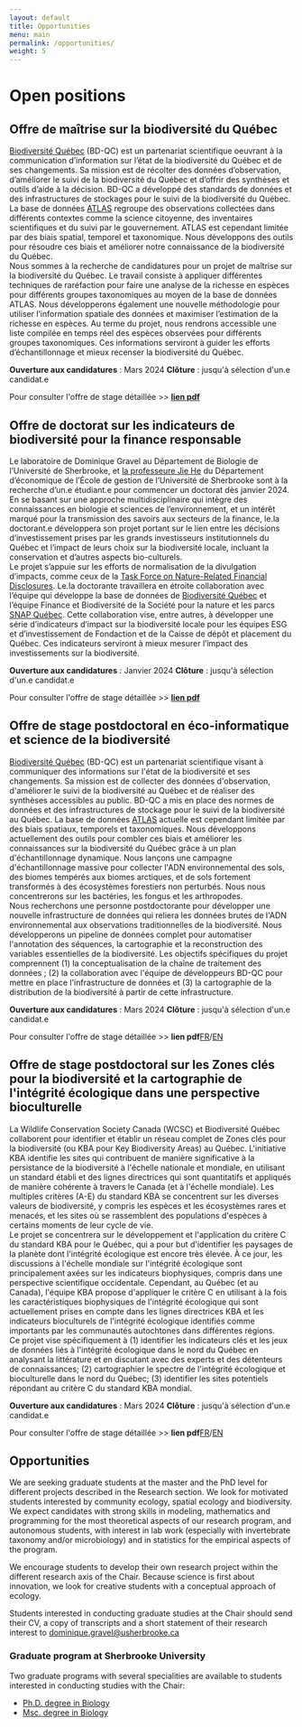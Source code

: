 ```yaml
---
layout: default
title: Opportunities
menu: main
permalink: /opportunities/
weight: 5
---
```


# Open positions

## Offre de maîtrise sur la biodiversité du Québec

[Biodiversité Québec](https://biodiversite-quebec.ca/) (BD-QC) est un partenariat scientifique oeuvrant à la communication d’information sur l’état de la biodiversité du Québec et de ses changements. Sa mission est de récolter des données d’observation, d’améliorer le suivi de la biodiversité du Québec et d’offrir des synthèses et outils d’aide à la décision.
BD-QC a développé des standards de données et des infrastructures de stockages pour le suivi de la
biodiversité du Québec. La base de données [ATLAS](https://biodiversite-quebec.ca/fr/atlas?scale=Nombre+d%27observations&region_type=hex&group=Toutes+les+esp%C3%A8ces&id=19&minyear=1950&maxyear=2024&mapZoom=5&activeTab=1&mapCenter=55%2C-72&selected_region_type=hex) regroupe des observations collectées dans différents contextes comme la science citoyenne, des inventaires scientifiques et du suivi par le gouvernement. ATLAS est cependant limitée par des biais spatial, temporel et taxonomique. Nous développons des outils pour résoudre ces biais et améliorer notre connaissance de la biodiversité du Québec.  
Nous sommes à la recherche de candidatures pour un projet de maîtrise sur la biodiversité du Québec.
Le travail consiste à appliquer différentes techniques de raréfaction pour faire une analyse de la richesse en espèces pour différents groupes taxonomiques au moyen de la base de données ATLAS. Nous
développerons également une nouvelle méthodologie pour utiliser l’information spatiale des données et
maximiser l’estimation de la richesse en espèces. Au terme du projet, nous rendrons accessible une liste compilée en temps réel des espèces observées pour différents groupes taxonomiques. Ces informations serviront à guider les efforts d’échantillonnage et mieux recenser la biodiversité du Québec.

**Ouverture aux candidatures** : Mars 2024
**Clôture** : jusqu'à sélection d'un.e candidat.e

Pour consulter l'offre de stage détaillée >> [**lien pdf**](../opportunities/2024_MSc_BD-QC_202403_FR.pdf)

## Offre de doctorat sur les indicateurs de biodiversité pour la finance responsable

Le laboratoire de Dominique Gravel au Département de Biologie de l’Université de Sherbrooke, et [la
professeure Jie He](https://www.usherbrooke.ca/ecole-gestion/personnel/professeurs/economique/jie-he) du Département d’économique de l’École de gestion de l’Université de Sherbrooke sont
à la recherche d’un.e étudiant.e pour commencer un doctorat dès janvier 2024.  
En se basant sur une approche multidisciplinaire qui intègre des connaissances en biologie et sciences de l’environnement, et un intérêt marqué pour la transmission des savoirs aux secteurs de la finance, le.la doctorant.e développera son projet portant sur le lien entre les décisions d’investissement prises par les grands investisseurs institutionnels du Québec et l’impact de leurs choix sur la biodiversité locale, incluant la conservation et d’autres aspects bio-culturels.  
Le projet s’appuie sur les efforts de normalisation de la divulgation d’impacts, comme ceux de la [Task Force on Nature-Related Financial Disclosures](https://tnfd.global). Le.la doctorante travaillera en étroite collaboration avec l’équipe qui développe la base de données de [Biodiversité Québec](https://biodiversite-quebec.ca/) et l’équipe Finance et Biodiversité de la Société pour la nature et les parcs [SNAP Québec](https://snapquebec.org/). Cette collaboration vise, entre autres, à développer une série d’indicateurs d’impact sur la biodiversité locale pour les équipes ESG et d’investissement de Fondaction et de la Caisse de dépôt et placement du Québec. Ces indicateurs serviront à mieux mesurer l’impact des investissements sur la biodiversité.

**Ouverture aux candidatures** : Janvier 2024
**Clôture** : jusqu'à sélection d'un.e candidat.e

Pour consulter l'offre de stage détaillée >> [**lien pdf**](../opportunities/2024_PhD-Indicateurs_biodiv_finance.pdf)

## Offre de stage postdoctoral en éco-informatique et science de la biodiversité

[Biodiversité Québec](https://biodiversite-quebec.ca/) (BD-QC) est un partenariat scientifique visant à communiquer des informations sur l'état de la biodiversité et ses changements. Sa mission est de collecter des données d'observation, d'améliorer le suivi de la biodiversité au Québec et de réaliser des synthèses accessibles au public.
BD-QC a mis en place des normes de données et des infrastructures de stockage pour le suivi de la biodiversité au Québec. La base de données [ATLAS](https://biodiversite-quebec.ca/fr/atlas?scale=Nombre+d%27observations&region_type=hex&group=Toutes+les+esp%C3%A8ces&id=19&minyear=1950&maxyear=2024&mapZoom=5&activeTab=1&mapCenter=55%2C-72&selected_region_type=hex) actuelle est cependant limitée par des biais spatiaux, temporels et taxonomiques. Nous développons actuellement des outils pour combler ces biais et améliorer les connaissances sur la biodiversité du Québec grâce à un plan d'échantillonnage dynamique. Nous lançons une campagne d'échantillonnage massive pour collecter l'ADN environnemental des sols, des biomes tempérés aux biomes arctiques, et de sols fortement transformés à des écosystèmes forestiers non perturbés. Nous nous concentrerons sur les bactéries, les fongus et les arthropodes.  
Nous recherchons une personne postdoctorante pour développer une nouvelle infrastructure de données qui
reliera les données brutes de l'ADN environnemental aux observations traditionnelles de la biodiversité. Nous développerons un pipeline de données complet pour automatiser l'annotation des séquences, la cartographie et la reconstruction des variables essentielles de la biodiversité. Les objectifs spécifiques du projet comprennent (1) la conceptualisation de la chaîne de traitement des données ; (2) la collaboration avec l'équipe de développeurs BD-QC pour mettre en place l'infrastructure de données et (3) la cartographie de la distribution de la biodiversité à partir de cette infrastructure.

**Ouverture aux candidatures** : Mars 2024
**Clôture** : jusqu'à sélection d'un.e candidat.e

Pour consulter l'offre de stage détaillée >> **lien pdf**[FR](../opportunities/2024_Post-doc_ecoinfo_FR.pdf)/[EN](../opportunities/2024_Post-doc_ecoinfo_EN.pdf)

## Offre de stage postdoctoral sur les Zones clés pour la biodiversité et la cartographie de l'intégrité écologique dans une perspective bioculturelle

La Wildlife Conservation Society Canada (WCSC) et Biodiversité Québec collaborent pour identifier et établir un réseau complet de Zones clés pour la biodiversité (ou KBA pour Key Biodiversity Areas) au Québec. L'initiative KBA identifie les sites qui contribuent de manière significative à la persistance de la biodiversité à l'échelle nationale et mondiale, en utilisant un standard établi et des lignes directrices qui sont quantitatifs et appliqués de manière cohérente à travers le Canada (et à l'échelle mondiale). Les multiples critères (A-E) du standard KBA se concentrent sur les diverses valeurs de biodiversité, y compris les espèces et les écosystèmes rares et menacés, et les sites où se rassemblent des populations d'espèces à certains moments de leur cycle de vie.  
Le projet se concentrera sur le développement et l'application du critère C du standard KBA pour le Québec, qui a pour but d'identifier les paysages de la planète dont l'intégrité écologique est encore très élevée. À ce jour, les discussions à l'échelle mondiale sur l'intégrité écologique sont principalement axées sur les indicateurs biophysiques, compris dans une perspective scientifique occidentale. Cependant, au Québec (et au Canada), l'équipe KBA propose d'appliquer le critère C en utilisant à la fois les caractéristiques biophysiques de l'intégrité écologique qui sont actuellement prises en compte dans les lignes directrices KBA et les indicateurs bioculturels de l'intégrité écologique identifiés comme importants par les communautés autochtones dans différentes régions.  
Ce projet vise spécifiquement à (1) identifier les indicateurs clés et les jeux de données liés à l'intégrité écologique dans le nord du Québec en analysant la littérature et en discutant avec des experts et des détenteurs de connaissances; (2) cartographier le spectre de l'intégrité écologique et bioculturelle dans le nord du Québec; (3) identifier les sites potentiels répondant au critère C du standard KBA mondial.

**Ouverture aux candidatures** : Mars 2024
**Clôture** : jusqu'à sélection d'un.e candidat.e

Pour consulter l'offre de stage détaillée >> **lien pdf**[FR](../opportunities/2024_Post-doc_KBA_FR.pdf)/[EN](../opportunities/2024_Post-doc_KBA_EN.pdf)

## Opportunities

We are seeking graduate students at the master and the PhD level for different projects described in the Research section. We look for motivated students interested by community ecology, spatial ecology and biodiversity. We expect candidates with strong skills in modeling, mathematics and programming for the most theoretical aspects of our research program, and autonomous students, with interest in lab work (especially with invertebrate taxonomy and/or microbiology) and in statistics for the empirical aspects of the program.

We encourage students to develop their own research project within the different research axis of the Chair. Because science is first about innovation, we look for creative students with a conceptual approach of ecology.

Students interested in conducting graduate studies at the Chair should send their CV, a copy of transcripts and a short statement of their research interest to <a href="mailto:dominique.gravel@usherbrooke.ca">dominique.gravel@usherbrooke.ca</a>

### Graduate program at Sherbrooke University

Two graduate programs with several specialities are available to students interested in conducting studies with the Chair:

- [Ph.D. degree in Biology](http://www.usherbrooke.ca/programmes/sec/sciences-de-la-vie/troisieme-cycle/doctorats/doctorat-en-biologie/)
- [Msc. degree in Biology](http://www.usherbrooke.ca/programmes/sec/sciences-de-la-vie/deuxieme-cycle/maitrises/maitrise-en-biologie/)
